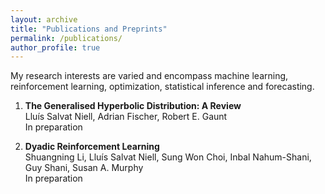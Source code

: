 ```yaml
---
layout: archive
title: "Publications and Preprints"
permalink: /publications/
author_profile: true
---
```


My research interests are varied and encompass machine learning, reinforcement learning, optimization, statistical inference and forecasting.

1. **The Generalised Hyperbolic Distribution: A Review** <br>
Lluís Salvat Niell, Adrian Fischer, Robert E. Gaunt <br>
In preparation

2. **Dyadic Reinforcement Learning** <br>
Shuangning Li, Lluís Salvat Niell, Sung Won Choi, Inbal Nahum-Shani, Guy Shani, Susan A. Murphy <br>
In preparation
